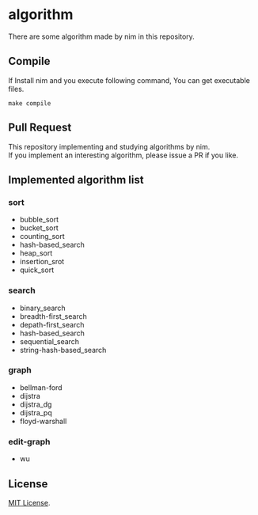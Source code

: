 # algorithm
There are some algorithm made by nim in this repository.

## Compile
If Install nim and you execute following command, You can get executable files.

```
make compile
```

## Pull Request
This repository implementing and studying algorithms by nim.  
If you implement an interesting algorithm, please issue a PR if you like.

## Implemented algorithm list

### sort
- bubble_sort
- bucket_sort
- counting_sort
- hash-based_search
- heap_sort
- insertion_srot
- quick_sort

### search
- binary_search
- breadth-first_search
- depath-first_search
- hash-based_search
- sequential_search
- string-hash-based_search

### graph
- bellman-ford
- dijstra
- dijstra_dg
- dijstra_pq
- floyd-warshall

### edit-graph
- wu

## License
[MIT License](http://opensource.org/licenses/MIT).
